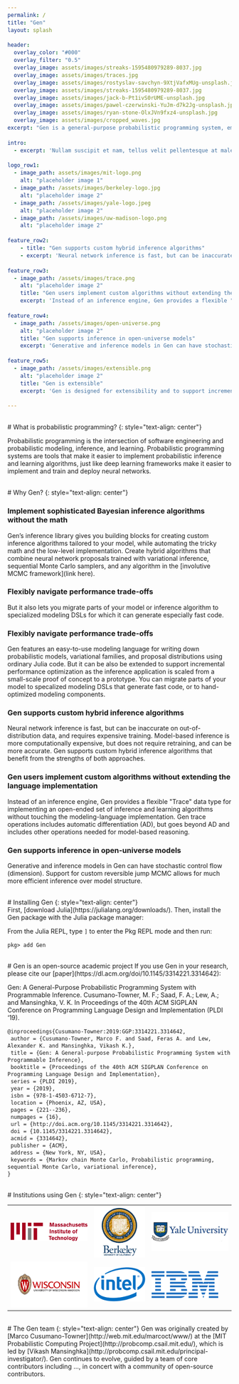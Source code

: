 ```yaml
---
permalink: /
title: "Gen"
layout: splash

header:
  overlay_color: "#000"
  overlay_filter: "0.5"
  overlay_image: assets/images/streaks-1595480979289-8037.jpg
  overlay_image: assets/images/traces.jpg
  overlay_image: assets/images/rostyslav-savchyn-9XtjVafxMUg-unsplash.jpg
  overlay_image: assets/images/streaks-1595480979289-8037.jpg
  overlay_image: assets/images/jack-b-Pt1ivS0rUME-unsplash.jpg
  overlay_image: assets/images/pawel-czerwinski-YuJm-d7k2Jg-unsplash.jpg
  overlay_image: assets/images/ryan-stone-OlxJVn9fxz4-unsplash.jpg
  overlay_image: assets/images/cropped_waves.jpg
excerpt: "Gen is a general-purpose probabilistic programming system, embedded in Julia."

intro: 
  - excerpt: 'Nullam suscipit et nam, tellus velit pellentesque at malesuada, enim eaque. Quis nulla, netus tempor in diam gravida tincidunt, *proin faucibus* voluptate felis id sollicitudin. Centered with `type="center"`'

logo_row1:
  - image_path: assets/images/mit-logo.png
    alt: "placeholder image 1"
  - image_path: /assets/images/berkeley-logo.jpg
    alt: "placeholder image 2"
  - image_path: /assets/images/yale-logo.jpeg
    alt: "placeholder image 2"
  - image_path: /assets/images/uw-madison-logo.png
    alt: "placeholder image 2"

feature_row2:
    - title: "Gen supports custom hybrid inference algorithms"
    - excerpt: 'Neural network inference is fast, but can be inaccurate on out-of-distribution data, and requires expensive training. Model-based inference is more computationally expensive, but does not require retraining, and can be more accurate. Gen supports custom hybrid inference algorithms that benefit from the strengths of both approaches.'

feature_row3:
  - image_path: /assets/images/trace.png
    alt: "placeholder image 2"
    title: "Gen users implement custom algorithms without extending the language implementation"
    excerpt: 'Instead of an inference engine, Gen provides a flexible "Trace" data type for implementing an open-ended set of inference and learning algorithms without touching the modeling-language implementation. Gen trace operations includes automatic differentiation (AD), but goes beyond AD and includes other operations needed for model-based reasoning.'

feature_row4:
  - image_path: /assets/images/open-universe.png
    alt: "placeholder image 2"
    title: "Gen supports inference in open-universe models"
    excerpt: 'Generative and inference models in Gen can have stochastic control flow (dimension). Support for custom reversible jump MCMC allows for much more efficient inference over model structure.'

feature_row5:
  - image_path: /assets/images/extensible.png
    alt: "placeholder image 2"
    title: "Gen is extensible"
    excerpt: 'Gen is designed for extensibility and to support incremental performance optimization as the inference application is scaled from a small-scale proof of concept to a prototype. Users can optimize bottlenecks in their model by hand-optimized code that inter-operates with Gens inference library code.'

---
```


<br>
# What is probabilistic programming?
{: style="text-align: center"}

Probabilistic programming is the intersection of software engineering and probabilistic modeling, inference, and learning. Probabilistic programming systems are tools that make it easier to implement probabilistic inference and learning algorithms, just like deep learning frameworks make it easier to implement and train and deploy neural networks. 

<br>
# Why Gen?
{: style="text-align: center"}

### Implement sophisticated Bayesian inference algorithms without the math
Gen’s inference library gives you building blocks for creating custom inference algorithms tailored to your model, while automating the tricky math and the low-level implementation. Create hybrid algorithms that combine neural network proposals trained with variational inference, sequential Monte Carlo samplers, and any algorithm in the [involutive MCMC framework](link here).

### Flexibly navigate performance trade-offs
But it also lets you migrate parts of your model or inference algorithm to specialized modeling DSLs for which it can generate especially fast code.
### Flexibly navigate performance trade-offs
Gen features an easy-to-use modeling language for writing down probabilistic models, variational families, and proposal distributions using ordinary Julia code. 
But it can be also be extended to support incremental performance optimization as the inference application is scaled from a small-scale proof of concept to a prototype.
You can migrate parts of your model to specalized modeling DSLs that generate fast code, or to hand-optimized modeling components.


### Gen supports custom hybrid inference algorithms
Neural network inference is fast, but can be inaccurate on out-of-distribution data, and requires expensive training. Model-based inference is more computationally expensive, but does not require retraining, and can be more accurate. Gen supports custom hybrid inference algorithms that benefit from the strengths of both approaches.

### Gen users implement custom algorithms without extending the language implementation
Instead of an inference engine, Gen provides a flexible "Trace" data type for implementing an open-ended set of inference and learning algorithms without touching the modeling-language implementation. Gen trace operations includes automatic differentiation (AD), but goes beyond AD and includes other operations needed for model-based reasoning.

### Gen supports inference in open-universe models
Generative and inference models in Gen can have stochastic control flow (dimension). Support for custom reversible jump MCMC allows for much more efficient inference over model structure.


<br>
# Installing Gen
{: style="text-align: center"}
<br>
First, [download Julia](https://julialang.org/downloads/).
Then, install the Gen package with the Julia package manager:

From the Julia REPL, type `]` to enter the Pkg REPL mode and then run:
```
pkg> add Gen
```

<br>
# Gen is an open-source academic project
If you use Gen in your research, please cite our [paper](https://dl.acm.org/doi/10.1145/3314221.3314642):

Gen: A General-Purpose Probabilistic Programming System with Programmable Inference. Cusumano-Towner, M. F.; Saad, F. A.; Lew, A.; and Mansinghka, V. K. In Proceedings of the 40th ACM SIGPLAN Conference on Programming Language Design and Implementation (PLDI ‘19).
```
@inproceedings{Cusumano-Towner:2019:GGP:3314221.3314642,
 author = {Cusumano-Towner, Marco F. and Saad, Feras A. and Lew, Alexander K. and Mansinghka, Vikash K.},
 title = {Gen: A General-purpose Probabilistic Programming System with Programmable Inference},
 booktitle = {Proceedings of the 40th ACM SIGPLAN Conference on Programming Language Design and Implementation},
 series = {PLDI 2019},
 year = {2019},
 isbn = {978-1-4503-6712-7},
 location = {Phoenix, AZ, USA},
 pages = {221--236},
 numpages = {16},
 url = {http://doi.acm.org/10.1145/3314221.3314642},
 doi = {10.1145/3314221.3314642},
 acmid = {3314642},
 publisher = {ACM},
 address = {New York, NY, USA},
 keywords = {Markov chain Monte Carlo, Probabilistic programming, sequential Monte Carlo, variational inference},
} 
```


<br>
# Institutions using Gen
{: style="text-align: center"}
<div class="logo-table">
<table>
<tr>
<td> <img src="assets/images/mit-logo.png" width="300" /> </td>
<td> <img src="assets/images/berkeley-logo.jpg" width="200" /> </td>
<td> <img src="assets/images/yale-logo.jpeg" width="300" /> </td>
</tr>
<tr>
<td> <img src="assets/images/uw-madison-logo.png" width="300" /> </td>
<td> <img src="assets/images/intel-logo.png" width="150" /> </td>
<td> <img src="assets/images/ibm-logo.png" width="150" /> </td>
</tr>
</table>
</div>

<br>
# The Gen team
{: style="text-align: center"}
Gen was originally created by [Marco Cusumano-Towner](http://web.mit.edu/marcoct/www/) at the [MIT Probabilistic Computing Project](http://probcomp.csail.mit.edu/), which is led by [Vikash Mansinghka](http://probcomp.csail.mit.edu/principal-investigator/).
Gen continues to evolve, guided by a team of core contributors including ..., in concert with a community of open-source contributors.
